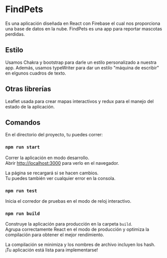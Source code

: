# FindPets

Es una aplicación diseñada en React con Firebase el cual nos proporciona una base de datos en la nube. FindPets es una app para reportar mascotas perdidas.

## Estilo

Usamos Chakra y bootstrap para darle un estilo personalizado a nuestra app. Además, usamos typeWriter para dar un estilo "máquina de escribir" en elgunos cuadros de texto.

## Otras librerías

Leaflet usada para crear mapas interactivos y redux para el manejo del estado de la aplicación.

## Comandos

En el directorio del proyecto, tu puedes correr:

### `npm run start`

Correr la aplicación en modo desarrollo.\
Abrir [http://localhost:3000](http://localhost:3000) para verlo en el navegador.

La página se recargará si se hacen cambios.\
Tu puedes también ver cualquier error en la consola.

### `npm run test`

Inicia el corredor de pruebas en el modo de reloj interactivo.

### `npm run build`

Construye la aplicación para producción en la carpeta `build`. \
Agrupa correctamente React en el modo de producción y optimiza la compilación para obtener el mejor rendimiento.

La compilación se minimiza y los nombres de archivo incluyen los hash. \
¡Tu aplicación está lista para implementarse!

